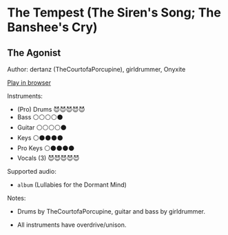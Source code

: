 # The Tempest \(The Siren's Song; The Banshee's Cry\)

## The Agonist

Author: dertanz (TheCourtofaPorcupine), girldrummer, Onyxite

[Play in browser](http://pages.cs.wisc.edu/~tolly/customs/?title=the-tempest&artist=the-agonist)

Instruments:

  * (Pro) Drums 😈😈😈😈😈
  * Bass ⚪️⚪️⚪️⚪️⚫️
  * Guitar ⚪️⚪️⚪️⚪️⚫️
  * Keys ⚪️⚫️⚫️⚫️⚫️
  * Pro Keys ⚪️⚫️⚫️⚫️⚫️
  * Vocals (3) 😈😈😈😈😈

Supported audio:

  * `album` (Lullabies for the Dormant Mind)

Notes:

  * Drums by TheCourtofaPorcupine, guitar and bass by girldrummer.

  * All instruments have overdrive/unison.


